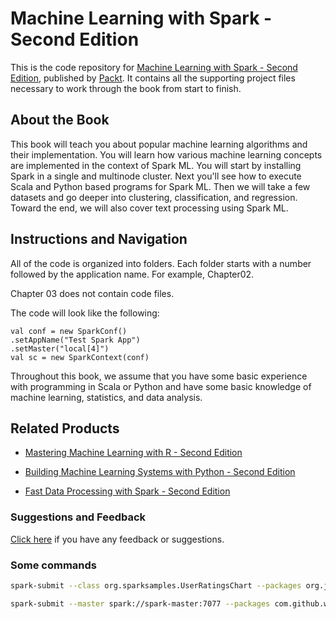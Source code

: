 # Machine Learning with Spark - Second Edition

This is the code repository for [Machine Learning with Spark - Second Edition](https://www.packtpub.com/big-data-and-business-intelligence/machine-learning-spark-second-edition?utm_source=github&utm_medium=repository&utm_campaign=9781785889936), published by [Packt](https://www.packtpub.com/?utm_source=github). It contains all the supporting project files necessary to work through the book from start to finish.

## About the Book

This book will teach you about popular machine learning algorithms and their implementation. You will learn how various machine learning concepts are implemented in the context of Spark ML. You will start by installing Spark in a single and multinode cluster. Next you'll see how to execute Scala and Python based programs for Spark ML. Then we will take a few datasets and go deeper into clustering, classification, and regression. Toward the end, we will also cover text processing using Spark ML.

## Instructions and Navigation

All of the code is organized into folders. Each folder starts with a number followed by the application name. For example, Chapter02.

Chapter 03 does not contain code files.

The code will look like the following:

```
val conf = new SparkConf()
.setAppName("Test Spark App")
.setMaster("local[4]")
val sc = new SparkContext(conf)
```

Throughout this book, we assume that you have some basic experience with programming in Scala or Python and have some basic knowledge of machine learning, statistics, and data analysis.

## Related Products

*   [Mastering Machine Learning with R - Second Edition](https://www.packtpub.com/big-data-and-business-intelligence/mastering-machine-learning-r-second-edition?utm_source=github&utm_medium=repository&utm_campaign=9781787287471)

*   [Building Machine Learning Systems with Python - Second Edition](https://www.packtpub.com/big-data-and-business-intelligence/building-machine-learning-systems-python-second-edition?utm_source=github&utm_medium=repository&utm_campaign=9781784392772)

*   [Fast Data Processing with Spark - Second Edition](https://www.packtpub.com/big-data-and-business-intelligence/fast-data-processing-spark-second-edition?utm_source=github&utm_medium=repository&utm_campaign=9781784392574)

### Suggestions and Feedback

[Click here](https://docs.google.com/forms/d/e/1FAIpQLSe5qwunkGf6PUvzPirPDtuy1Du5Rlzew23UBp2S-P3wB-GcwQ/viewform) if you have any feedback or suggestions.

### Some commands

```bash
spark-submit --class org.sparksamples.UserRatingsChart --packages org.jfree:jfreechart:1.0.14,com.github.wookietreiber:scala-chart_2.11:latest.integration --master spark://spark-master:7077  target/scala-2.11/chapter04_2.11-1.1.1.jar

spark-submit --master spark://spark-master:7077 --packages com.github.wookietreiber:scala-chart_2.11:latest.integration,com.itextpdf:itextpdf:5.5.6,org.jfree:jfreesvg:3.0,com.databricks:spark-csv_2.11:1.4.0 --class org.sparksamples.classification.stumbleupon.AllInOneClassification target/scala-2.11/scala-spark-app-6_2.11-1.1.1.jar
```
